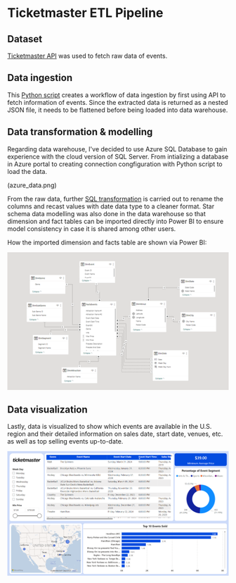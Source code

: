 
# Ticketmaster ETL Pipeline

## Dataset

[Ticketmaster API](https://developer.ticketmaster.com/) was used to fetch raw data of events.

## Data ingestion

This [Python script](Python%20&%20SQL/ingest_data.py) creates a workflow of data ingestion by first using API to fetch information of events. Since the extracted data is returned as a nested JSON file, it needs to be flattened before being loaded into data warehouse. 

## Data transformation & modelling
Regarding data warehouse, I've decided to use Azure SQL Database to gain experience with the cloud version of SQL Server. From intializing a database in Azure portal to creating connection congfiguration with Python script to load the data.

(azure_data.png)

From the raw data, further [SQL transformation](Python%20&%20SQL/transform_data.sql) is carried out to rename the columns and recast values with date data type to a cleaner format. Star schema data modelling was also done in the data warehouse so that dimension and fact tables can be imported directly into Power BI to ensure model consistency in case it is shared among other users.

How the imported dimension and facts table are shown via Power BI:

![data_model](images/data_model.png)

## Data visualization
Lastly, data is visualized to show which events are available in the U.S. region and their detailed information on sales date, start date, venues, etc. as well as top selling events up-to-date.

![dashboard](images/dashboard.png)

